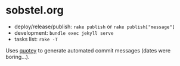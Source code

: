 sobstel.org
===========

* deploy/release/publish: `rake publish` or `rake publish["message"]`
* development: `bundle exec jekyll serve`
* tasks list: `rake -T`

Uses [quotey](https://github.com/psychocandy/quotey) to generate automated commit
messages (dates were boring...).
